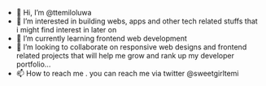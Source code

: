 - 👋 Hi, I’m @ttemiloluwa
- 👀 I’m interested in building webs, apps and other tech related stuffs that i might find interest in later on
- 🌱 I’m currently learning frontend web development
- 💞️ I’m looking to collaborate on responsive web designs and frontend related projects that will help me grow and rank up my developer portfolio...
- 📫 How to reach me . you can reach me via twitter @sweetgirltemi

<!---
ttemiloluwa/ttemiloluwa is a ✨ special ✨ repository because its `README.md` (this file) appears on your GitHub profile.
You can click the Preview link to take a look at your changes.
--->
